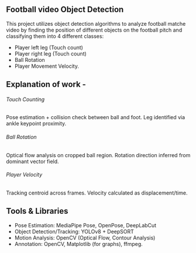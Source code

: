 ## Football  video Object Detection
This project utilizes object detection algorithms to analyze football matche video by finding the position of different objects on the football pitch and classifying them into 4 different classes:  
-  Player left leg (Touch count)  
-  Player right leg (Touch count)
-  Ball Rotation
-  Player Movement Velocity.

## Explanation of work - 
###### Touch Counting
Pose estimation + collision check between ball and foot.
Leg identified via ankle keypoint proximity.

###### Ball Rotation
Optical flow analysis on cropped ball region.
Rotation direction inferred from dominant vector field.

###### Player Velocity

Tracking centroid across frames.
Velocity calculated as displacement/time.

## Tools & Libraries

- Pose Estimation: MediaPipe Pose, OpenPose, DeepLabCut
- Object Detection/Tracking: YOLOv8 + DeepSORT
- Motion Analysis: OpenCV (Optical Flow, Contour Analysis)
- Annotation: OpenCV, Matplotlib (for graphs), ffmpeg.